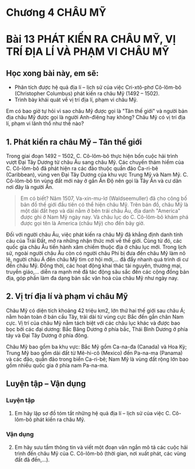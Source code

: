 # Chương 4 CHÂU MỸ

# Bài 13 PHÁT KIẾN RA CHÂU MỸ, VỊ TRÍ ĐỊA LÍ VÀ PHẠM VI CHÂU MỸ

## Học xong bài này, em sẽ:
- Phân tích được hệ quả địa lí – lịch sử của việc Cri-xtô-phơ Cô-lôm-bô (Christopher Columbus) phát kiến ra châu Mỹ (1492 – 1502).
- Trình bày khái quát về vị trí địa lí, phạm vi châu Mỹ.

Em có bao giờ tự hỏi vì sao châu Mỹ được gọi là "Tân thế giới" và người bản địa châu Mỹ được gọi là người Anh-điêng hay không? Châu Mỹ có vị trí địa lí, phạm vi lãnh thổ như thế nào?

## 1. Phát kiến ra châu Mỹ – Tân thế giới

Trong giai đoạn 1492 – 1502, C. Cô-lôm-bô thực hiện bốn cuộc hải trình vượt Đại Tây Dương từ châu Âu sang châu Mỹ. Các chuyến thám hiểm của C. Cô-lôm-bô đã phát hiện ra các đảo thuộc quần đảo Ca-ri-bê (Caribbean), vùng ven Đại Tây Dương của khu vực Trung Mỹ và Nam Mỹ. C. Cô-lôm-bô tin vùng đất mới này ở gần Ấn Độ nên gọi là Tây Ấn và cư dân nơi đây là người Ấn.

> Em có biết?
> Năm 1507, Va-xin-mu-lơ (Waldseemuller) đã cho công bố bản đồ thế giới đầu tiên có thể hiện châu Mỹ.
> Trên bản đồ, châu Mỹ là một dải đất hẹp và dài nằm ở bên trái châu Âu, địa danh "America" được ghi ở Nam Mỹ ngày nay. Và châu lục do C. Cô-lôm-bô khám phá được gọi tên là America (châu Mỹ) cho đến bây giờ.

Đối với người châu Âu, việc phát kiến ra châu Mỹ đã khẳng định danh tính cảu của Trái Đất, mở ra những nhận thức mới về thế giới. Cùng từ đó, các quốc gia châu Âu tiến hành xâm chiếm thuộc địa ở châu lục mới. Trong lịch sử, ngoài người châu Âu còn có người châu Phi bị đưa đến châu Mỹ làm nô lệ, người châu Á đến châu Mỹ tìm cơ hội mới,... đã đẩy nhanh quá trình di cư đến châu Mỹ. Đồng thời, các hoạt động khai thác tài nguyên, thương mại, truyền giáo,... diễn ra mạnh mẽ đã tác động sâu sắc đến các cộng đồng bản địa, góp phần làm đa dạng bản sắc văn hoá của châu Mỹ như ngày nay.

## 2. Vị trí địa lí và phạm vi châu Mỹ

Châu Mỹ có diện tích khoảng 42 triệu km2, lớn thứ hai thế giới sau châu Á; nằm hoàn toàn ở bán cầu Tây, trải dài từ vùng cực Bắc đến gần chân Nam cực. Vị trí của châu Mỹ nằm tách biệt với các châu lục khác và được bao bọc bởi các đại dương: Bắc Băng Dương ở phía bắc, Thái Bình Dương ở phía tây và Đại Tây Dương ở phía đông.

Châu Mỹ bao gồm ba khu vực: Bắc Mỹ gồm Ca-na-đa (Canada) và Hoa Kỳ; Trung Mỹ bao gồm dải đất từ Mê-hi-cô (Mexico) đến Pa-na-ma (Panama) và các đảo, quần đảo trong biển Ca-ri-bê; Nam Mỹ là vùng đất rộng lớn bao gồm nhiều quốc gia ở phía nam Pa-na-ma.

## Luyện tập – Vận dụng

### Luyện tập

1. Em hãy lập sơ đồ tóm tắt những hệ quả địa lí – lịch sử của việc C. Cô-lôm-bô phát kiến ra châu Mỹ.

### Vận dụng

2. Em hãy sưu tầm thông tin và viết một đoạn văn ngắn mô tả các cuộc hải trình đến châu Mỹ của C. Cô-lôm-bô (thời gian, nơi xuất phát, các vùng đất đã đến,...).
